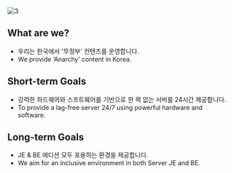 ![3](https://github.com/user-attachments/assets/db3551c2-152a-4c6d-b402-5377ae7d6d16)

## What are we?
- 우리는 한국에서 '무정부' 컨텐츠를 운영합니다.
- We provide ‘Anarchy’ content in Korea.

## Short-term Goals
- 강력한 하드웨어와 스프트웨어를 기반으로 한 렉 없는 서버를 24시간 제공합니다.
- To provide a lag-free server 24/7 using powerful hardware and software.

## Long-term Goals
- JE & BE 에디션 모두 포용하는 환경을 제공합니다.
- We aim for an inclusive environment in both Server JE and BE.
